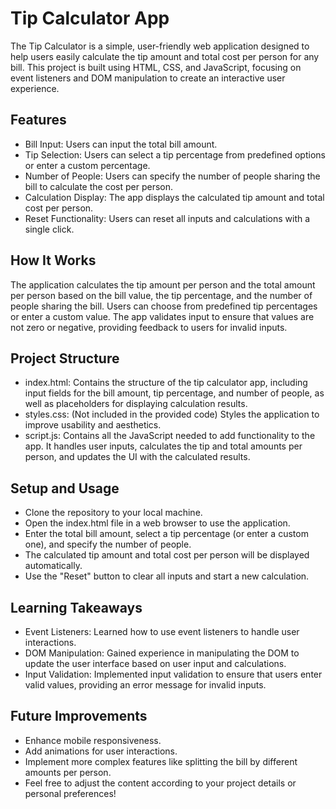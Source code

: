 # Tip Calculator App

The Tip Calculator is a simple, user-friendly web application designed to help users easily calculate the tip amount and total cost per person for any bill. This project is built using HTML, CSS, and JavaScript, focusing on event listeners and DOM manipulation to create an interactive user experience.

## Features

- Bill Input: Users can input the total bill amount.
- Tip Selection: Users can select a tip percentage from predefined options or enter a custom percentage.
- Number of People: Users can specify the number of people sharing the bill to calculate the cost per person.
- Calculation Display: The app displays the calculated tip amount and total cost per person.
- Reset Functionality: Users can reset all inputs and calculations with a single click.

## How It Works

The application calculates the tip amount per person and the total amount per person based on the bill value, the tip percentage, and the number of people sharing the bill. Users can choose from predefined tip percentages or enter a custom value. The app validates input to ensure that values are not zero or negative, providing feedback to users for invalid inputs.

## Project Structure

- index.html: Contains the structure of the tip calculator app, including input fields for the bill amount, tip percentage, and number of people, as well as placeholders for displaying calculation results.
- styles.css: (Not included in the provided code) Styles the application to improve usability and aesthetics.
- script.js: Contains all the JavaScript needed to add functionality to the app. It handles user inputs, calculates the tip and total amounts per person, and updates the UI with the calculated results.

## Setup and Usage

- Clone the repository to your local machine.
- Open the index.html file in a web browser to use the application.
- Enter the total bill amount, select a tip percentage (or enter a custom one), and specify the number of people.
- The calculated tip amount and total cost per person will be displayed automatically.
- Use the "Reset" button to clear all inputs and start a new calculation.

## Learning Takeaways

- Event Listeners: Learned how to use event listeners to handle user interactions.
- DOM Manipulation: Gained experience in manipulating the DOM to update the user interface based on user input and calculations.
- Input Validation: Implemented input validation to ensure that users enter valid values, providing an error message for invalid inputs.

## Future Improvements

- Enhance mobile responsiveness.
- Add animations for user interactions.
- Implement more complex features like splitting the bill by different amounts per person.
- Feel free to adjust the content according to your project details or personal preferences!
